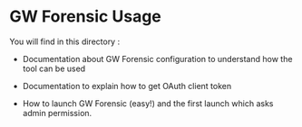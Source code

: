 # GW Forensic Usage

You will find in this directory :

- Documentation about GW Forensic configuration to understand how the tool can be used

- Documentation to explain how to get OAuth client token

- How to launch GW Forensic (easy!) and the first launch which asks admin permission.

